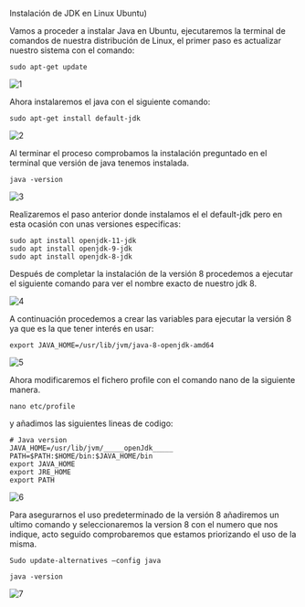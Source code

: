 Instalación de JDK en Linux Ubuntu) 

Vamos a proceder a instalar Java en Ubuntu, ejecutaremos la terminal de comandos de nuestra distribución de Linux, el primer paso es actualizar nuestro sistema con el comando:
```
sudo apt-get update
```
![1](https://user-images.githubusercontent.com/61906112/134668491-010f55cb-8d52-4930-b898-a6e6e3153fb6.PNG)


Ahora instalaremos el java con el siguiente comando: 
```
sudo apt-get install default-jdk
```
![2](https://user-images.githubusercontent.com/61906112/134668529-3fdc0d82-d224-4b90-abd6-ff4e0eeaf9ce.PNG)


Al terminar el proceso comprobamos la instalación preguntado en el terminal que versión de java tenemos instalada.
```
java -version
```

![3](https://user-images.githubusercontent.com/61906112/134668541-8c495601-cc22-4618-97bd-ca1e8debaf2f.PNG)

Realizaremos el paso anterior donde instalamos el el default-jdk pero en esta ocasión con unas versiones especificas:
```
sudo apt install openjdk-11-jdk
sudo apt install openjdk-9-jdk
sudo apt install openjdk-8-jdk
```
Después de completar la instalación de la versión 8 procedemos a ejecutar el siguiente comando para ver el nombre exacto de nuestro jdk 8.

![4](https://user-images.githubusercontent.com/61906112/134668626-4de10151-8341-4d49-a014-5210d9730492.PNG)


A continuación procedemos a crear las variables para ejecutar la versión 8 ya que es la que tener interés en usar:
```
export JAVA_HOME=/usr/lib/jvm/java-8-openjdk-amd64
```
![5](https://user-images.githubusercontent.com/61906112/134668721-614ef167-5886-4af9-945b-9e3e00fbe3f9.PNG)

Ahora modificaremos el fichero profile con el comando nano de la siguiente manera.
```
nano etc/profile
```

y añadimos las siguientes lineas de codigo:
```
# Java version
JAVA_HOME=/usr/lib/jvm/_____openJdk_____
PATH=$PATH:$HOME/bin:$JAVA_HOME/bin
export JAVA_HOME
export JRE_HOME
export PATH
```
![6](https://user-images.githubusercontent.com/61906112/134668820-97bd3180-f30b-40fc-9234-6497aabd7215.PNG)


Para asegurarnos el uso predeterminado de la versión 8 añadiremos un ultimo comando  y seleccionaremos la version 8 con el numero que nos indique, acto seguido comprobaremos que estamos priorizando el uso de la misma.
```
Sudo update-alternatives –config java

java -version
```
![7](https://user-images.githubusercontent.com/61906112/134668831-273ad875-6de8-4f2e-990d-da0caf7adf98.PNG)

